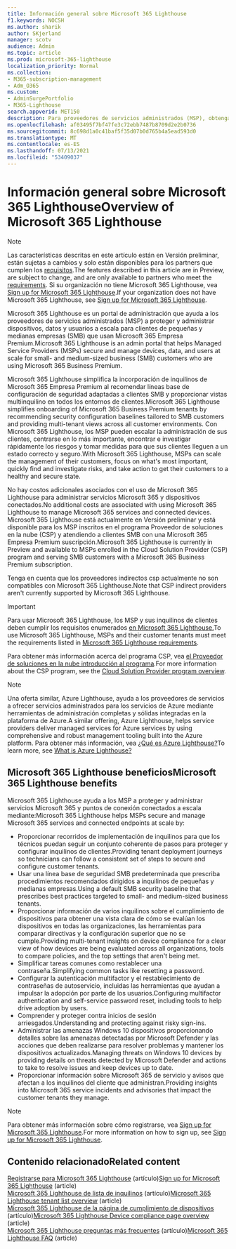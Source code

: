 ```yaml
---
title: Información general sobre Microsoft 365 Lighthouse
f1.keywords: NOCSH
ms.author: sharik
author: SKjerland
manager: scotv
audience: Admin
ms.topic: article
ms.prod: microsoft-365-lighthouse
localization_priority: Normal
ms.collection:
- M365-subscription-management
- Adm_O365
ms.custom:
- AdminSurgePortfolio
- M365-Lighthouse
search.appverid: MET150
description: Para proveedores de servicios administrados (MSP), obtenga información sobre Microsoft 365 Lighthouse puede ayudarle a proteger y administrar los inquilinos de clientes en una ubicación.
ms.openlocfilehash: af03495f7bf47fe3c72ebb7487b8709d2e2b0736
ms.sourcegitcommit: 8c698d1a0c41baf5f35d07b0d765b4a5ead593d0
ms.translationtype: MT
ms.contentlocale: es-ES
ms.lasthandoff: 07/13/2021
ms.locfileid: "53409037"
---
```

# <a name="overview-of-microsoft-365-lighthouse"></a><span data-ttu-id="470ef-103">Información general sobre Microsoft 365 Lighthouse</span><span class="sxs-lookup"><span data-stu-id="470ef-103">Overview of Microsoft 365 Lighthouse</span></span>

> [!NOTE]
> <span data-ttu-id="470ef-104">Las características descritas en este artículo están en Versión preliminar, están sujetas a cambios y solo están disponibles para los partners que cumplen los [requisitos](m365-lighthouse-requirements.md).</span><span class="sxs-lookup"><span data-stu-id="470ef-104">The features described in this article are in Preview, are subject to change, and are only available to partners who meet the [requirements](m365-lighthouse-requirements.md).</span></span> <span data-ttu-id="470ef-105">Si su organización no tiene Microsoft 365 Lighthouse, vea [Sign up for Microsoft 365 Lighthouse](m365-lighthouse-sign-up.md).</span><span class="sxs-lookup"><span data-stu-id="470ef-105">If your organization does not have Microsoft 365 Lighthouse, see [Sign up for Microsoft 365 Lighthouse](m365-lighthouse-sign-up.md).</span></span>

<span data-ttu-id="470ef-106">Microsoft 365 Lighthouse es un portal de administración que ayuda a los proveedores de servicios administrados (MSP) a proteger y administrar dispositivos, datos y usuarios a escala para clientes de pequeñas y medianas empresas (SMB) que usan Microsoft 365 Empresa Premium.</span><span class="sxs-lookup"><span data-stu-id="470ef-106">Microsoft 365 Lighthouse is an admin portal that helps Managed Service Providers (MSPs) secure and manage devices, data, and users at scale for small- and medium-sized business (SMB) customers who are using Microsoft 365 Business Premium.</span></span> 

<span data-ttu-id="470ef-107">Microsoft 365 Lighthouse simplifica la incorporación de inquilinos de Microsoft 365 Empresa Premium al recomendar líneas base de configuración de seguridad adaptadas a clientes SMB y proporcionar vistas multiinquilino en todos los entornos de clientes.</span><span class="sxs-lookup"><span data-stu-id="470ef-107">Microsoft 365 Lighthouse simplifies onboarding of Microsoft 365 Business Premium tenants by recommending security configuration baselines tailored to SMB customers and providing multi-tenant views across all customer environments.</span></span> <span data-ttu-id="470ef-108">Con Microsoft 365 Lighthouse, los MSP pueden escalar la administración de sus clientes, centrarse en lo más importante, encontrar e investigar rápidamente los riesgos y tomar medidas para que sus clientes lleguen a un estado correcto y seguro.</span><span class="sxs-lookup"><span data-stu-id="470ef-108">With Microsoft 365 Lighthouse, MSPs can scale the management of their customers, focus on what's most important, quickly find and investigate risks, and take action to get their customers to a healthy and secure state.</span></span>

<span data-ttu-id="470ef-109">No hay costos adicionales asociados con el uso de Microsoft 365 Lighthouse para administrar servicios Microsoft 365 y dispositivos conectados.</span><span class="sxs-lookup"><span data-stu-id="470ef-109">No additional costs are associated with using Microsoft 365 Lighthouse to manage Microsoft 365 services and connected devices.</span></span> <span data-ttu-id="470ef-110">Microsoft 365 Lighthouse está actualmente en Versión preliminar y está disponible para los MSP inscritos en el programa Proveedor de soluciones en la nube (CSP) y atendiendo a clientes SMB con una Microsoft 365 Empresa Premium suscripción.</span><span class="sxs-lookup"><span data-stu-id="470ef-110">Microsoft 365 Lighthouse is currently in Preview and available to MSPs enrolled in the Cloud Solution Provider (CSP) program and serving SMB customers with a Microsoft 365 Business Premium subscription.</span></span>

<span data-ttu-id="470ef-111">Tenga en cuenta que los proveedores indirectos csp actualmente no son compatibles con Microsoft 365 Lighthouse.</span><span class="sxs-lookup"><span data-stu-id="470ef-111">Note that CSP indirect providers aren't currently supported by Microsoft 365 Lighthouse.</span></span> 

> [!IMPORTANT] 
> <span data-ttu-id="470ef-112">Para usar Microsoft 365 Lighthouse, los MSP y sus inquilinos de clientes deben cumplir los requisitos enumerados [en Microsoft 365 Lighthouse.](m365-lighthouse-requirements.md)</span><span class="sxs-lookup"><span data-stu-id="470ef-112">To use Microsoft 365 Lighthouse, MSPs and their customer tenants must meet the requirements listed in [Microsoft 365 Lighthouse requirements](m365-lighthouse-requirements.md).</span></span>     

<span data-ttu-id="470ef-113">Para obtener más información acerca del programa CSP, vea [el Proveedor de soluciones en la nube introducción al programa](/partner-center/csp-overview).</span><span class="sxs-lookup"><span data-stu-id="470ef-113">For more information about the CSP program, see the [Cloud Solution Provider program overview](/partner-center/csp-overview).</span></span>

> [!NOTE]  
> <span data-ttu-id="470ef-114">Una oferta similar, Azure Lighthouse, ayuda a los proveedores de servicios a ofrecer servicios administrados para los servicios de Azure mediante herramientas de administración completas y sólidas integradas en la plataforma de Azure.</span><span class="sxs-lookup"><span data-stu-id="470ef-114">A similar offering, Azure Lighthouse, helps service providers deliver managed services for Azure services by using comprehensive and robust management tooling built into the Azure platform.</span></span> <span data-ttu-id="470ef-115">Para obtener más información, vea [¿Qué es Azure Lighthouse?](/azure/lighthouse/overview)</span><span class="sxs-lookup"><span data-stu-id="470ef-115">To learn more, see [What is Azure Lighthouse?](/azure/lighthouse/overview)</span></span>   

## <a name="microsoft-365-lighthouse-benefits"></a><span data-ttu-id="470ef-116">Microsoft 365 Lighthouse beneficios</span><span class="sxs-lookup"><span data-stu-id="470ef-116">Microsoft 365 Lighthouse benefits</span></span>

<span data-ttu-id="470ef-117">Microsoft 365 Lighthouse ayuda a los MSP a proteger y administrar servicios Microsoft 365 y puntos de conexión conectados a escala mediante:</span><span class="sxs-lookup"><span data-stu-id="470ef-117">Microsoft 365 Lighthouse helps MSPs secure and manage Microsoft 365 services and connected endpoints at scale by:</span></span>

- <span data-ttu-id="470ef-118">Proporcionar recorridos de implementación de inquilinos para que los técnicos puedan seguir un conjunto coherente de pasos para proteger y configurar inquilinos de clientes.</span><span class="sxs-lookup"><span data-stu-id="470ef-118">Providing tenant deployment journeys so technicians can follow a consistent set of steps to secure and configure customer tenants.</span></span> 
- <span data-ttu-id="470ef-119">Usar una línea base de seguridad SMB predeterminada que prescriba procedimientos recomendados dirigidos a inquilinos de pequeñas y medianas empresas.</span><span class="sxs-lookup"><span data-stu-id="470ef-119">Using a default SMB security baseline that prescribes best practices targeted to small- and medium-sized business tenants.</span></span> 
- <span data-ttu-id="470ef-120">Proporcionar información de varios inquilinos sobre el cumplimiento de dispositivos para obtener una vista clara de cómo se evalúan los dispositivos en todas las organizaciones, las herramientas para comparar directivas y la configuración superior que no se cumple.</span><span class="sxs-lookup"><span data-stu-id="470ef-120">Providing multi-tenant insights on device compliance for a clear view of how devices are being evaluated across all organizations, tools to compare policies, and the top settings that aren't being met.</span></span> 
- <span data-ttu-id="470ef-121">Simplificar tareas comunes como restablecer una contraseña.</span><span class="sxs-lookup"><span data-stu-id="470ef-121">Simplifying common tasks like resetting a password.</span></span>
- <span data-ttu-id="470ef-122">Configurar la autenticación multifactor y el restablecimiento de contraseñas de autoservicio, incluidas las herramientas que ayudan a impulsar la adopción por parte de los usuarios.</span><span class="sxs-lookup"><span data-stu-id="470ef-122">Configuring multifactor authentication and self-service password reset, including tools to help drive adoption by users.</span></span> 
- <span data-ttu-id="470ef-123">Comprender y proteger contra inicios de sesión arriesgados.</span><span class="sxs-lookup"><span data-stu-id="470ef-123">Understanding and protecting against risky sign-ins.</span></span>
- <span data-ttu-id="470ef-124">Administrar las amenazas Windows 10 dispositivos proporcionando detalles sobre las amenazas detectadas por Microsoft Defender y las acciones que deben realizarse para resolver problemas y mantener los dispositivos actualizados.</span><span class="sxs-lookup"><span data-stu-id="470ef-124">Managing threats on Windows 10 devices by providing details on threats detected by Microsoft Defender and actions to take to resolve issues and keep devices up to date.</span></span>
- <span data-ttu-id="470ef-125">Proporcionar información sobre Microsoft 365 de servicio y avisos que afectan a los inquilinos del cliente que administran.</span><span class="sxs-lookup"><span data-stu-id="470ef-125">Providing insights into Microsoft 365 service incidents and advisories that impact the customer tenants they manage.</span></span>

> [!NOTE] 
> <span data-ttu-id="470ef-126">Para obtener más información sobre cómo registrarse, vea [Sign up for Microsoft 365 Lighthouse](m365-lighthouse-sign-up.md).</span><span class="sxs-lookup"><span data-stu-id="470ef-126">For more information on how to sign up, see [Sign up for Microsoft 365 Lighthouse](m365-lighthouse-sign-up.md).</span></span>

## <a name="related-content"></a><span data-ttu-id="470ef-127">Contenido relacionado</span><span class="sxs-lookup"><span data-stu-id="470ef-127">Related content</span></span>

<span data-ttu-id="470ef-128">[Registrarse para Microsoft 365 Lighthouse](m365-lighthouse-sign-up.md) (artículo)</span><span class="sxs-lookup"><span data-stu-id="470ef-128">[Sign up for Microsoft 365 Lighthouse](m365-lighthouse-sign-up.md) (article)</span></span>\
<span data-ttu-id="470ef-129">[Microsoft 365 Lighthouse de lista de inquilinos](m365-lighthouse-tenant-list-overview.md) (artículo)</span><span class="sxs-lookup"><span data-stu-id="470ef-129">[Microsoft 365 Lighthouse tenant list overview](m365-lighthouse-tenant-list-overview.md) (article)</span></span>\
<span data-ttu-id="470ef-130">[Microsoft 365 Lighthouse de la página de cumplimiento de dispositivos](m365-lighthouse-device-compliance-page-overview.md) (artículo)</span><span class="sxs-lookup"><span data-stu-id="470ef-130">[Microsoft 365 Lighthouse Device compliance page overview](m365-lighthouse-device-compliance-page-overview.md) (article)</span></span>\
<span data-ttu-id="470ef-131">[Microsoft 365 Lighthouse preguntas más frecuentes](m365-lighthouse-faq.yml) (artículo)</span><span class="sxs-lookup"><span data-stu-id="470ef-131">[Microsoft 365 Lighthouse FAQ](m365-lighthouse-faq.yml) (article)</span></span>